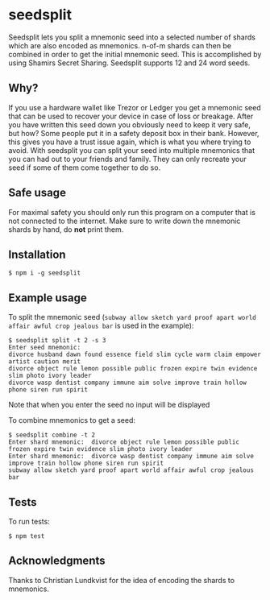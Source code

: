# seedsplit
Seedsplit lets you split a mnemonic seed into a selected number of shards which are also encoded as mnemonics. n-of-m shards can then be combined in order to get the initial mnemonic seed. This is accomplished by using Shamirs Secret Sharing. Seedsplit supports 12 and 24 word seeds.

## Why?
If you use a hardware wallet like Trezor or Ledger you get a mnemonic seed that can be used to recover your device in case of loss or breakage. After you have written this seed down you obviously need to keep it very safe, but how? Some people put it in a safety deposit box in their bank. However, this gives you have a trust issue again, which is what you where trying to avoid. With seedsplit you can split your seed into multiple mnemonics that you can had out to your friends and family. They can only recreate your seed if some of them come together to do so.

## Safe usage
For maximal safety you should only run this program on a computer that is not connected to the internet. Make sure to write down the mnemonic shards by hand, do **not** print them.

## Installation
```
$ npm i -g seedsplit
```

## Example usage
To split the mnemonic seed (`subway allow sketch yard proof apart world affair awful crop jealous bar` is used in the example):
```
$ seedsplit split -t 2 -s 3
Enter seed mnemonic:  
divorce husband dawn found essence field slim cycle warm claim empower artist caution merit
divorce object rule lemon possible public frozen expire twin evidence slim photo ivory leader
divorce wasp dentist company immune aim solve improve train hollow phone siren run spirit
```
Note that when you enter the seed no input will be displayed

To combine mnemonics to get a seed:
```
$ seedsplit combine -t 2
Enter shard mnemonic:  divorce object rule lemon possible public frozen expire twin evidence slim photo ivory leader
Enter shard mnemonic:  divorce wasp dentist company immune aim solve improve train hollow phone siren run spirit
subway allow sketch yard proof apart world affair awful crop jealous bar
```

## Tests
To run tests:
```
$ npm test
```

## Acknowledgments
Thanks to Christian Lundkvist for the idea of encoding the shards to mnemonics.
